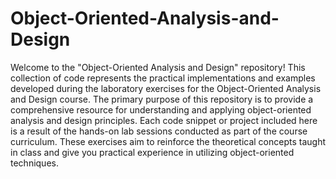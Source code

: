 # Object-Oriented-Analysis-and-Design
Welcome to the "Object-Oriented Analysis and Design" repository! This collection of code represents the practical implementations and examples developed during the laboratory exercises for the Object-Oriented Analysis and Design course. The primary purpose of this repository is to provide a comprehensive resource for understanding and applying object-oriented analysis and design principles. Each code snippet or project included here is a result of the hands-on lab sessions conducted as part of the course curriculum. These exercises aim to reinforce the theoretical concepts taught in class and give you practical experience in utilizing object-oriented techniques.
